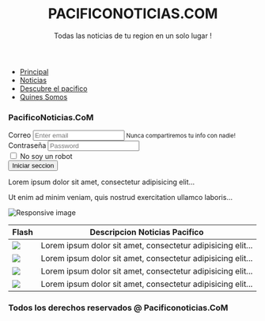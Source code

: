 <!DOCTYPE html>
<html lang="en">
<head>
  <title>Bootstrap Example</title>
  <meta charset="utf-8">
  <meta name="viewport" content="width=device-width, initial-scale=1">
  <link rel="stylesheet" href="https://maxcdn.bootstrapcdn.com/bootstrap/4.3.1/css/bootstrap.min.css">
  <script src="https://ajax.googleapis.com/ajax/libs/jquery/3.3.1/jquery.min.js"></script>
  <script src="https://cdnjs.cloudflare.com/ajax/libs/popper.js/1.14.7/umd/popper.min.js"></script>
  <script src="https://maxcdn.bootstrapcdn.com/bootstrap/4.3.1/js/bootstrap.min.js"></script>
</head>
<body>
<div class="container">
<header>
<div class="header">
  <h1>PACIFICONOTICIAS.COM</h1>
  <p>Todas las noticias de tu region en un solo lugar !</p> 
</div>
</header>
<nav>
<ul class="nav nav-tabs bg-primary">
  <li class="nav-item">
    <a class="nav-link" href="home">Principal</a>
  </li>
  <li class="nav-item">
    <a class="nav-link active" href="noticias">Noticias</a>
  </li>
  <li class="nav-item">
    <a class="nav-link" href="descubre">Descubre el pacifico</a>
  </li>
  <li class="nav-item">
    <a class="nav-link disabled" href="somos">Quines Somos</a>
  </li>
</ul>
</nav>
  <div class="row">
    <div class="col-sm-4">
		<aside>
      <h3>PacificoNoticias.CoM</h3>
			<form>
  <div class="form-group">
    <label for="exampleInputEmail1">Correo</label>
    <input type="email" class="form-control" id="exampleInputEmail1" aria-describedby="emailHelp" placeholder="Enter email">
    <small id="emailHelp" class="form-text text-muted">Nunca compartiremos tu info con nadie!</small>
  </div>
  <div class="form-group">
    <label for="exampleInputPassword1">Contraseña</label>
    <input type="password" class="form-control" id="exampleInputPassword1" placeholder="Password">
  </div>
  <div class="form-check">
    <input type="checkbox" class="form-check-input" id="exampleCheck1">
    <label class="form-check-label" for="exampleCheck1">No soy un robot</label>
  </div>
  <button type="submit" class="btn btn-primary">Iniciar seccion</button>
</form>
      <p>Lorem ipsum dolor sit amet, consectetur adipisicing elit...</p>
      <p>Ut enim ad minim veniam, quis nostrud exercitation ullamco laboris...</p>
			<img src="https://www.absolutviajes.com/wp-content/uploads/2009/10/playas.jpg" class="img-fluid" alt="Responsive image">
			</aside>	
    </div>
    <div class="col-sm-8">
		<section>
      <table class="table table-bordered">
  <thead>
    <tr>
      <th scope="col">Flash</th>
      <th scope="col">Descripcion Noticias Pacifico</th>
    </tr>
  </thead>
  <tbody>
    <tr>
      <td><img src="https://www.fillmurray.com/150/150"></td>
      <td>Lorem ipsum dolor sit amet, consectetur adipisicing elit...</td>
    </tr>
		<tr>
      <td><img src="https://loremflickr.com/150/150"></td>
      <td>Lorem ipsum dolor sit amet, consectetur adipisicing elit...</td>
    </tr>
		<tr>
      <td><img src="https://placekitten.com/150/150"></td>
      <td>Lorem ipsum dolor sit amet, consectetur adipisicing elit...</td>
    </tr>
		<tr>
      <td><img src="https://baconmockup.com/150/150"></td>
      <td>Lorem ipsum dolor sit amet, consectetur adipisicing elit...</td>
    </tr>
</tbody>
</table>
</section>
    </div>
		</div>
	<footer>
	<div class="row">
		<div class="col-sm-12">
		<h3>Todos los derechos reservados @ Pacificonoticias.CoM</h3>
		</div>
	</div>
	</footer>
	
</div>

</body>
</html>